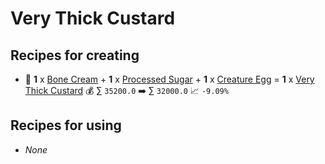# Very Thick Custard

## Recipes for creating

* 🍳 **1** x [Bone Cream](<Bone Cream.md>) + **1** x [Processed Sugar](<Processed Sugar.md>) + **1** x [Creature Egg](<Creature Egg.md>) = **1** x [Very Thick Custard](<Very Thick Custard.md>) 💰 ∑ `35200.0` ➡️ ∑ `32000.0` 📈 `-9.09%`


## Recipes for using

* _None_
